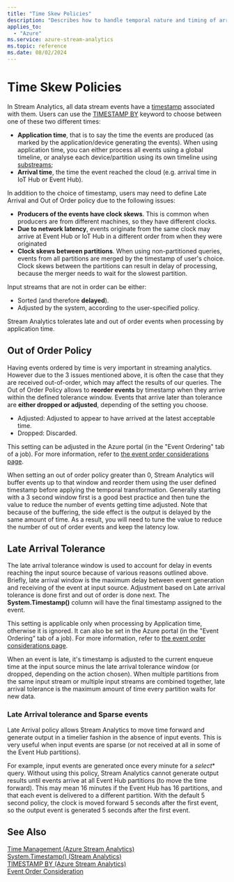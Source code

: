 ```yaml
---
title: "Time Skew Policies"
description: "Describes how to handle temporal nature and timing of arrival of events in Azure Stream Analytics."
applies_to: 
  - "Azure"
ms.service: azure-stream-analytics
ms.topic: reference
ms.date: 08/02/2024
---
```

# Time Skew Policies
  In Stream Analytics, all data stream events have a [timestamp](system-timestamp-stream-analytics.md) associated with them. Users can use the [TIMESTAMP BY](timestamp-by-azure-stream-analytics.md) keyword to choose between one of these two different times:
- **Application time**, that is to say the time the events are produced (as marked by the application/device generating the events). When using application time, you can either process all events using a global timeline, or analyse each device/partition using its own timeline using [substreams](/azure/stream-analytics/stream-analytics-time-handling#handle-time-variation-with-substreams);
- **Arrival time**, the time the event reached the cloud (e.g. arrival time in IoT Hub or Event Hub).
  
In addition to the choice of timestamp, users may need to define Late Arrival and Out of Order policy due to the following issues:
- **Producers of the events have clock skews**. This is common when producers are from different machines, so they have different clocks.
- **Due to network latency**, events originate from the same clock may arrive at Event Hub or IoT Hub in a different order from when they were originated
- **Clock skews between partitions**.  When using non-partitioned queries, events from all partitions are merged by the timestamp of user's choice. Clock skews between the partitions can result in delay of processing, because the merger needs to wait for the slowest partition.

Input streams that are not in order can be either: 
- Sorted (and therefore **delayed**).
- Adjusted by the system, according to the user-specified policy.

Stream Analytics tolerates late and out of order events when processing by application time.


  
## **Out of Order Policy**  
Having events ordered by time is very important in streaming analytics. However due to the 3 issues mentioned above, it is often the case that they are received out-of-order, which may affect the results of our queries.
The Out of Order Policy allows to **reorder events** by timestamp when they arrive within the defined tolerance window. 
Events that arrive later than tolerance are **either dropped or adjusted**, depending of the setting you choose.
- Adjusted: Adjusted to appear to have arrived at the latest acceptable time. 
- Dropped: Discarded.

This setting can be adjusted in the Azure portal (in the "Event Ordering" tab of a job). For more information, refer to [the event order considerations page](/azure/stream-analytics/stream-analytics-out-of-order-and-late-events).

When setting an out of order policy greater than 0, Stream Analytics will buffer events up to that window and reorder them using the user defined timestamp before applying the temporal transformation. Generally starting with a 3 second window first is a good best practice and then tune the value to reduce the number of events getting time adjusted. Note that because of the buffering, the side effect is the output is delayed by the same amount of time.
As a result, you will need to tune the value to reduce the number of out of order events and keep the latency low.


  
## **Late Arrival Tolerance**  
The late arrival tolerance window is used to account for delay in events reaching the input source because of various reasons outlined above.
Briefly, late arrival window is the maximum delay between event generation and receiving of the event at input source. Adjustment based on Late arrival tolerance is done first and out of order is done next. The **System.Timestamp()** column will have the final timestamp assigned to the event.

This setting is applicable only when processing by Application time, otherwise it is ignored. It can also be set in the Azure portal (in the "Event Ordering" tab of a job). For more information, refer to [the event order considerations page](/azure/stream-analytics/stream-analytics-out-of-order-and-late-events).

When an event is late, it's timestamp is adjusted to the current enqueue time at the input source minus the late arrival tolerance window (or dropped, depending on the action chosen).
When multiple partitions from the same input stream or multiple input streams are combined together, late arrival tolerance is the maximum amount of time every partition waits for new data. 


### **Late Arrival tolerance and Sparse events**  
Late Arrival policy allows Stream Analytics to move time forward and generate output in a timelier fashion in the absence of input events. This is very useful when input events are sparse (or not received at all in some of the Event Hub partitions).

For example, input events are generated once every minute for a *select** query. Without using this policy, Stream Analytics cannot generate output results until events arrive at all Event Hub partitions (to move the time forward). This may mean 16 minutes if the Event Hub has 16 partitions, and that each event is delivered to a different partition. With the default 5 second policy, the clock is moved forward 5 seconds after the first event, so the output event is generated 5 seconds after the first event.

  
## See Also  
 [Time Management &#40;Azure Stream Analytics&#41;](time-management-azure-stream-analytics.md)   
 [System.Timestamp()  &#40;Stream Analytics&#41;](system-timestamp-stream-analytics.md)   
 [TIMESTAMP BY &#40;Azure Stream Analytics&#41;](timestamp-by-azure-stream-analytics.md)  
 [Event Order Consideration](/azure/stream-analytics/stream-analytics-out-of-order-and-late-events)
  
  
